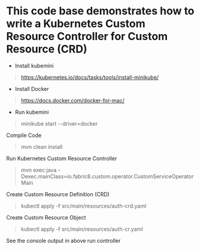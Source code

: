 # This code base demonstrates how to write a Kubernetes Custom Resource Controller for Custom Resource (CRD)

- Install kubemini
> https://kubernetes.io/docs/tasks/tools/install-minikube/

- Install Docker
> https://docs.docker.com/docker-for-mac/

- Run kubemini
> minikube start --driver=docker

Compile Code
> mvn clean install

Run Kubernetes Custom Resource Controller
> mvn exec:java -Dexec.mainClass=io.fabric8.custom.operator.CustomServiceOperatorMain

Create Custom Resource Definition (CRD) 
> kubectl apply -f src/main/resources/auth-crd.yaml

Create Custom Resource Object 
> kubectl apply -f src/main/resources/auth-cr.yaml

See the console output in above run controller
